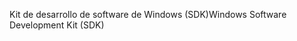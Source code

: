 <span data-ttu-id="23bb5-101">Kit de desarrollo de software de Windows (SDK)</span><span class="sxs-lookup"><span data-stu-id="23bb5-101">Windows Software Development Kit (SDK)</span></span>